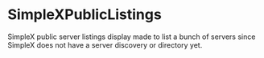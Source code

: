 # SimpleXPublicListings
SimpleX public server listings display made to list a bunch of servers since SimpleX does not have a server discovery or directory yet.
